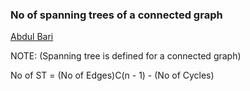 ### No of spanning trees of a connected graph

[Abdul Bari](https://youtu.be/4ZlRH0eK-qQ)

NOTE: (Spanning tree is defined for a connected graph)

No of ST = (No of Edges)C(n - 1) - (No of Cycles)
